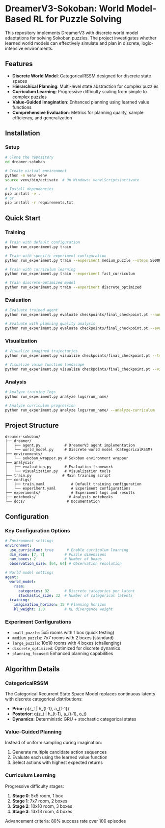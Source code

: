 # DreamerV3-Sokoban: World Model-Based RL for Puzzle Solving

This repository implements DreamerV3 with discrete world model adaptations for solving Sokoban puzzles. The project investigates whether learned world models can effectively simulate and plan in discrete, logic-intensive environments.

## Features

- **Discrete World Model**: CategoricalRSSM designed for discrete state spaces
- **Hierarchical Planning**: Multi-level state abstraction for complex puzzles  
- **Curriculum Learning**: Progressive difficulty scaling from simple to complex puzzles
- **Value-Guided Imagination**: Enhanced planning using learned value functions
- **Comprehensive Evaluation**: Metrics for planning quality, sample efficiency, and generalization

## Installation

### Setup

```bash
# Clone the repository
cd dreamer-sokoban

# Create virtual environment
python -m venv venv
source venv/bin/activate  # On Windows: venv\Scripts\activate

# Install dependencies
pip install -e .
# or
pip install -r requirements.txt
```

## Quick Start

### Training

```bash
# Train with default configuration
python run_experiment.py train

# Train with specific experiment configuration
python run_experiment.py train --experiment medium_puzzle --steps 500000

# Train with curriculum learning
python run_experiment.py train --experiment fast_curriculum

# Train discrete-optimized model
python run_experiment.py train --experiment discrete_optimized
```

### Evaluation

```bash
# Evaluate trained agent
python run_experiment.py evaluate checkpoints/final_checkpoint.pt --num-episodes 100

# Evaluate with planning quality analysis
python run_experiment.py evaluate checkpoints/final_checkpoint.pt --eval-planning --save-report
```

### Visualization

```bash
# Visualize imagined trajectories
python run_experiment.py visualize checkpoints/final_checkpoint.pt --trajectory-length 20

# Visualize value function landscape
python run_experiment.py visualize checkpoints/final_checkpoint.pt --visualize-values
```

### Analysis

```bash
# Analyze training logs
python run_experiment.py analyze logs/run_name/

# Analyze curriculum progression
python run_experiment.py analyze logs/run_name/ --analyze-curriculum
```

## Project Structure

```
dreamer-sokoban/
├── dreamer/
│   ├── agent.py           # DreamerV3 agent implementation
│   └── world_model.py     # Discrete world model (CategoricalRSSM)
├── environments/
│   └── sokoban_wrapper.py # Sokoban environment wrapper
├── analysis/
│   ├── evaluation.py      # Evaluation framework
│   └── visualization.py   # Visualization tools
├── train.py              # Main training script
├── configs/
│   ├── train.yaml            # Default training configuration
│   └── experiment.yaml       # Experiment configurations
├── experiments/              # Experiment logs and results
├── notebooks/               # Analysis notebooks
└── docs/                   # Documentation
```

## Configuration

### Key Configuration Options

```yaml
# Environment settings
environment:
  use_curriculum: true      # Enable curriculum learning
  dim_room: [7, 7]         # Puzzle dimensions
  num_boxes: 2             # Number of boxes
  observation_size: [64, 64] # Observation resolution

# World model settings
agent:
  world_model:
    rssm:
      categories: 32       # Discrete categories per latent
      stochastic_size: 32  # Number of categorical latents
  training:
    imagination_horizon: 15 # Planning horizon
    kl_weight: 1.0         # KL divergence weight
```

### Experiment Configurations

- `small_puzzle`: 5x5 rooms with 1 box (quick testing)
- `medium_puzzle`: 7x7 rooms with 2 boxes (standard)
- `large_puzzle`: 10x10 rooms with 4 boxes (challenging)
- `discrete_optimized`: Optimized for discrete dynamics
- `planning_focused`: Enhanced planning capabilities

## Algorithm Details

### CategoricalRSSM

The Categorical Recurrent State Space Model replaces continuous latents with discrete categorical distributions:

- **Prior**: p(z_t | h_{t-1}, a_{t-1})
- **Posterior**: q(z_t | h_{t-1}, a_{t-1}, o_t)
- **Dynamics**: Deterministic GRU + stochastic categorical states

### Value-Guided Planning

Instead of uniform sampling during imagination:
1. Generate multiple candidate action sequences
2. Evaluate each using the learned value function
3. Select actions with highest expected returns

### Curriculum Learning

Progressive difficulty stages:
1. **Stage 0**: 5x5 room, 1 box
2. **Stage 1**: 7x7 room, 2 boxes
3. **Stage 2**: 10x10 room, 3 boxes
4. **Stage 3**: 13x13 room, 4 boxes

Advancement criteria: 80% success rate over 100 episodes

